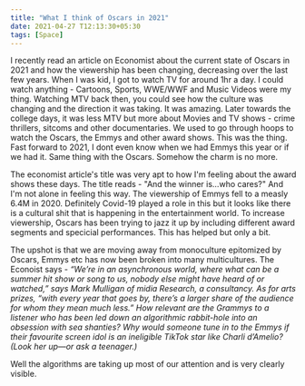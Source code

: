 ```yaml
---
title: "What I think of Oscars in 2021"
date: 2021-04-27 T12:13:30+05:30
tags: [Space]
---
```

I recently read an article on Economist about the current state of Oscars in 2021 and how the viewership has been changing, decreasing over the last few years. 
When I was kid, I got to watch TV for around 1hr a day. I could watch anything - Cartoons, Sports, WWE/WWF and Music Videos were my thing. Watching MTV back then, you could 
see how the culture was changing and the direction it was taking. It was amazing. Later towards the college days, it was less MTV but more about Movies and TV shows - crime thrillers, sitcoms and
other documentaries. We used to go through hoops to watch the Oscars, the Emmys and other award shows. This was the thing. 
Fast forward to 2021, I dont even know when we had Emmys this year or if we had it. Same thing with the Oscars. Somehow the charm is no more. 

The economist article's title was very apt to how I'm feeling about the award shows these days. The title reads - "And the winner is…who cares?"
And I'm not alone in feeling this way. The viewership of Emmys fell to a measly 6.4M in 2020. Definitely Covid-19 played a role in this but it looks like 
there is a cultural shit that is happening in the entertainment world. 
To increase viewership, Oscars has been trying to jazz it up by including different award segments and specicial performances. This has helped but only a bit. 

The upshot is that we are moving away from monoculture epitomized by Oscars, Emmys etc has now been broken into many multicultures. The Econoist says - 
_“We’re in an asynchronous world, where what can be a summer hit show or song to us, nobody else might have heard of or watched,” says Mark Mulligan of midia Research, a consultancy. As for arts prizes, “with every year that goes by, there’s a larger share of the audience for whom they mean much less.” How relevant are the Grammys to a listener who has been led down an algorithmic rabbit-hole into an obsession with sea shanties? Why would someone tune in to the Emmys if their favourite screen idol is an ineligible TikTok star like Charli d’Amelio? (Look her up—or ask a teenager.)_

Well the algorithms are taking up most of our attention and is very clearly visible. 
